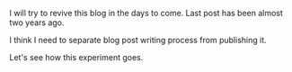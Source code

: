<!-- 
.. link: 
.. description: In which I display my intention to blog again.
.. tags: meta, personal
.. date: 2017/08/29 12:03:14
.. title: I'm back
.. slug: im-back
-->

I will try to revive this blog in the days to come. Last post has been almost two years ago.

I think I need to separate blog post writing process from publishing it.

Let's see how this experiment goes.
